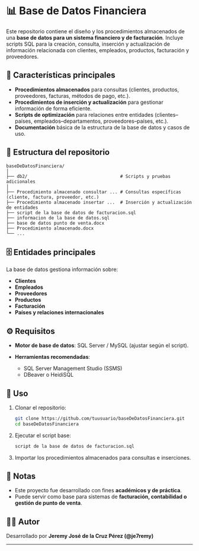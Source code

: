 

# 📊 Base de Datos Financiera

Este repositorio contiene el diseño y los procedimientos almacenados de una **base de datos para un sistema financiero y de facturación**. Incluye scripts SQL para la creación, consulta, inserción y actualización de información relacionada con clientes, empleados, productos, facturación y proveedores.

## 🚀 Características principales

* **Procedimientos almacenados** para consultas (clientes, productos, proveedores, facturas, métodos de pago, etc.).
* **Procedimientos de inserción y actualización** para gestionar información de forma eficiente.
* **Scripts de optimización** para relaciones entre entidades (clientes–países, empleados–departamentos, proveedores–países, etc.).
* **Documentación** básica de la estructura de la base de datos y casos de uso.

## 📂 Estructura del repositorio

```
baseDeDatosFinanciera/
│
├── db2/                                   # Scripts y pruebas adicionales
│
├── Procedimiento almacenado consultar ... # Consultas específicas (cliente, factura, proveedor, etc.)
├── Procedimiento almacenado insertar ...  # Inserción y actualización de entidades
├── script de la base de datos de facturacion.sql
├── informacion de la base de datos.sql
├── base de datos punto de venta.docx
├── Procedimiento almacenado.docx
└── ...
```

## 🗄️ Entidades principales

La base de datos gestiona información sobre:

* **Clientes**
* **Empleados**
* **Proveedores**
* **Productos**
* **Facturación**
* **Países y relaciones internacionales**

## ⚙️ Requisitos

* **Motor de base de datos**: SQL Server / MySQL (ajustar según el script).
* **Herramientas recomendadas**:

  * SQL Server Management Studio (SSMS)
  * DBeaver o HeidiSQL

## 📖 Uso

1. Clonar el repositorio:

   ```bash
   git clone https://github.com/tuusuario/baseDeDatosFinanciera.git
   cd baseDeDatosFinanciera
   ```
2. Ejecutar el script base:

   ```sql
   script de la base de datos de facturacion.sql
   ```
3. Importar los procedimientos almacenados para consultas e inserciones.

## 📌 Notas

* Este proyecto fue desarrollado con fines **académicos y de práctica**.
* Puede servir como base para sistemas de **facturación, contabilidad o gestión de punto de venta**.

## 👨‍💻 Autor

Desarrollado por **Jeremy José de la Cruz Pérez (@je7remy)**

---
